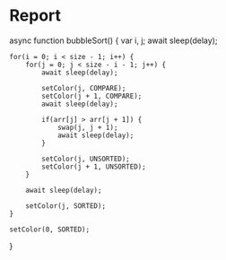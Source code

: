 # Report
async function bubbleSort() {
    var i, j;
    await sleep(delay);

    for(i = 0; i < size - 1; i++) {
        for(j = 0; j < size - i - 1; j++) {
            await sleep(delay);

            setColor(j, COMPARE);
            setColor(j + 1, COMPARE);
            await sleep(delay);

            if(arr[j] > arr[j + 1]) {
                swap(j, j + 1);
                await sleep(delay);
            }

            setColor(j, UNSORTED);
            setColor(j + 1, UNSORTED);
        }

        await sleep(delay);

        setColor(j, SORTED);
    }

    setColor(0, SORTED);
}
